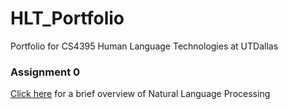 # HLT_Portfolio
Portfolio for CS4395 Human Language Technologies at UTDallas

### Assignment 0
[Click here](Assignment0/CS4395.001_A0_blim.pdf) for a brief overview of Natural Language Processing
